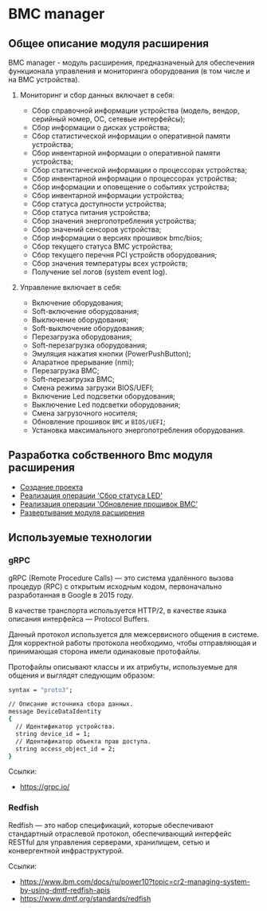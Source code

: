 # BMC manager

## Общее описание модуля расширения

BMC manager - модуль расширения, предназначеный для обеспечения функционала управления и мониторинга оборудования (в том числе и на BMC устройства).

1) Мониторинг и сбор данных включает в себя:

   * Сбор справочной информации устройства (модель, вендор, серийный номер, ОС, сетевые интерфейсы);
   * Сбор информации о дисках устройства;
   * Сбор статистической информации о оперативной памяти устройства;
   * Сбор инвентарной информации о оперативной памяти устройства;
   * Сбор статистической информации о процессорах устройства;
   * Сбор инвентарной информации о процессорах устройства;
   * Сбор информации и оповещение о событиях устройства;
   * Сбор инвентарной информации устройства;
   * Сбор статуса доступности устройства;
   * Сбор статуса питания устройства;
   * Сбор значения энергопотребления устройства;
   * Сбор значений сенсоров устройства;
   * Сбор информации о версиях прошивок bmc/bios;
   * Сбор текущего статуса BMC устройства;
   * Сбор текущего перечня PCI устройств оборудования;
   * Сбор значения температуры всех устройств;
   * Получение sel логов (system event log).

2) Управление включает в себя:

   * Включение оборудования;
   * Soft-включение оборудования;
   * Выключение оборудования;
   * Soft-выключение оборудования;
   * Перезагрузка оборудования;
   * Soft-перезагрузка оборудования;
   * Эмуляция нажатия кнопки (PowerPushButton);
   * Апаратное прерывание (nmi);
   * Перезагрузка BMC;
   * Soft-перезагрузка BMC;
   * Смена режима загрузки BIOS/UEFI;
   * Включение Led подсветки оборудования;
   * Выключение Led подсветки оборудования;
   * Смена загрузочного носителя;
   * Обновление прошивок `BMC` и `BIOS/UEFI`;
   * Установка максимального энергопотребления оборудования.

## Разработка собственного Bmc модуля расширения

* [Создание проекта](./dotnet/create_project/README.md)
* [Реализация операции 'Cбор статуса LED'](./dotnet/led_state/README.md)
* [Реализация операции 'Обновление прошивок BMC'](./golang/update_bmc_firmware/README.md)
* [Развертывание модуля расширения](./dotnet/deploy/README.md)

## Используемые технологии

### gRPC

gRPC (Remote Procedure Calls) — это система удалённого вызова процедур (RPC) с открытым исходным кодом, первоначально разработанная в Google в 2015 году.

В качестве транспорта используется HTTP/2, в качестве языка описания интерфейса — Protocol Buffers.

Данный протокол используется для межсервисного общения в системе. Для корректной работы протокола необходимо, чтобы отправляющая и принимающая сторона имели одинаковые протофайлы.

Протофайлы описывают классы и их атрибуты, используемые для общения и выглядят следующим образом:

```bash
syntax = "proto3";

// Описание источника сбора данных.
message DeviceDataIdentity
{
  // Идентификатор устройства.
  string device_id = 1;
  // Идентификатор объекта прав доступа.
  string access_object_id = 2;
}
```

Ссылки:

* <https://grpc.io/>

### Redfish

Redfish — это набор спецификаций, которые обеспечивают стандартный отраслевой протокол, обеспечивающий интерфейс RESTful для управления серверами, хранилищем, сетью и конвергентной инфраструктурой.

Ссылки:

* <https://www.ibm.com/docs/ru/power10?topic=cr2-managing-system-by-using-dmtf-redfish-apis>
* <https://www.dmtf.org/standards/redfish>
